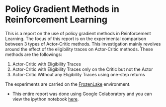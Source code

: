 # Policy Gradient Methods in Reinforcement Learning

This is a report on the use of policy gradient methods in Reinforcement Learning. The focus of this report is on the experimental comparison between 3 types of Actor-Critic methods. This investigation mainly revolves around the effect of the eligibility traces on Actor-Critic methods. These methods are the followings:

1.   Actor-Critic with Eligibility Traces
2.   Actor-Critic with Eligibility Traces only on the Critic but not the Actor
3.   Actor-Critic Without any Eligibility Traces using one-step returns  

The experiments are carried on the [FrozenLake](https://gym.openai.com/envs/FrozenLake-v0/) environment.

* This entire report was done using Google Colaboratory and you can view the ipython notebook [here](https://drive.google.com/file/d/1QxCC7fd5SI6nIjHU87nHTJGHHxP8PBzv/view?usp=sharing).
